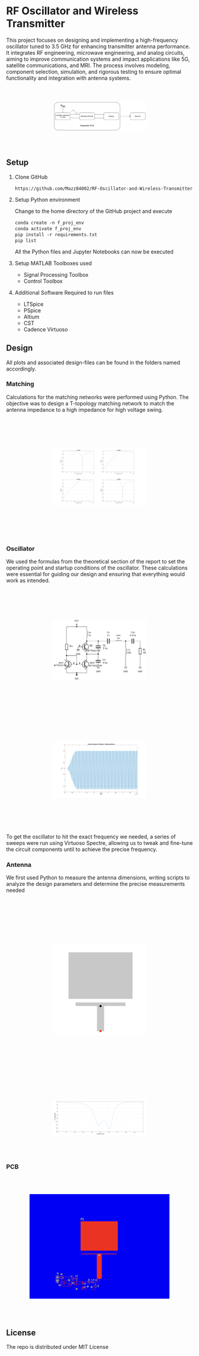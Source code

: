 # RF Oscillator and Wireless Transmitter

This project focuses on designing and implementing a high-frequency oscillator tuned to 3.5 GHz for enhancing transmitter antenna performance. It integrates RF engineering, microwave engineering, and analog circuits, aiming to improve communication systems and impact applications like 5G, satellite communications, and MRI. The process involves modeling, component selection, simulation, and rigorous testing to ensure optimal functionality and integration with antenna systems.

<img src="images/block_diagram.png" alt="Scaled Image" style="transform: scale(0.5);">

## Setup

1. Clone GitHub

    ```
    https://github.com/Mazz84002/RF-Oscillator-and-Wireless-Transmitter
    ```

2. Setup Python environment
    
    Change to the home directory of the GitHub project and execute
    
    ```
    conda create -n f_proj_env
    conda activate f_proj_env
    pip install -r requirements.txt
    pip list
    ```
    All the Python files and Jupyter Notebooks can now be executed

3. Setup MATLAB
    Toolboxes used
    - Signal Processing Toolbox
    - Control Toolbox

4.  Additional Software Required to run files
    - LTSpice
    - PSpice
    - Altium
    - CST
    - Cadence Virtuoso

## Design
All plots and associated design-files can be found in the folders named accordingly.
### Matching
Calculations for the matching networks were performed using Python. The objective was to design a T-topology matching network to match the antenna impedance to a high impedance for high voltage swing.

<img src="images/matching.png" alt="Scaled Image" style="transform: scale(0.5);">

### Oscillator
We used the formulas from the theoretical section of the report to set the operating point and
startup conditions of the oscillator. These calculations were essential for guiding our design
and ensuring that everything would work as intended.

<img src="images/osc_circuit.png" alt="Scaled Image" style="transform: scale(0.5);">

<img src="images/VCO_trans.png" alt="Scaled Image" style="transform: scale(0.5);">

To get the oscillator to hit the exact frequency we needed, a series of sweeps were run
using Virtuoso Spectre, allowing us to tweak and fine-tune the circuit components until to
achieve the precise frequency.

### Antenna
We first used Python to measure the antenna dimensions, writing scripts to analyze the design parameters and determine the precise measurements needed

<img src="images/Antenna.png" alt="Scaled Image" style="transform: scale(0.5);">

<img src="images/s11.png" alt="Scaled Image" style="transform: scale(0.5);">

### PCB

<img src="images/2d.png" alt="Scaled Image" style="transform: scale(0.75);">

## License

The repo is distributed under MIT License
